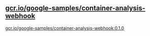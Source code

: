 
[gcr.io/google-samples/container-analysis-webhook](https://hub.docker.com/r/anjia0532/google-samples.container-analysis-webhook/tags/)
-----


[gcr.io/google-samples/container-analysis-webhook:0.1.0](https://hub.docker.com/r/anjia0532/google-samples.container-analysis-webhook/tags/)


